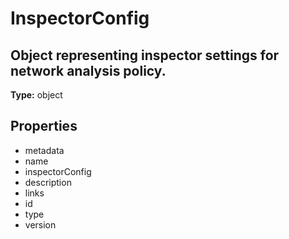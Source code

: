 # InspectorConfig

## Object representing inspector settings for network analysis policy.

**Type:** object

## Properties
* metadata
* name
* inspectorConfig
* description
* links
* id
* type
* version
